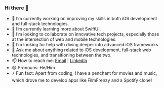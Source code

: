 ### Hi there 👋

- 🔭 I’m currently working on improving my skills in both iOS development and full-stack technologies.
- 🌱 I’m currently learning more about SwiftUi.
- 👯 I’m looking to collaborate on innovative tech projects, especially those at the intersection of web and mobile technologies.
- 🤔 I’m looking for help with diving deeper into advanced iOS frameworks.
- 💬 Ask me about anything related to iOS development, full-stack web technologies, and transitioning between the two.
- 📫 How to reach me: [Email](mailto:sujith32@bu.edu) | [LinkedIn](https://www.linkedin.com/in/sujith-emmanuel-battu/)
- 😄 Pronouns: He/Him
- ⚡ Fun fact: Apart from coding, I have a penchant for movies and music, which drove me to develop apps like FilmFrenzy and a Spotify clone!

